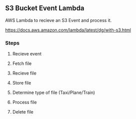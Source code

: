 ## S3 Bucket Event Lambda

AWS Lambda to recieve an S3 Event and process it.

https://docs.aws.amazon.com/lambda/latest/dg/with-s3.html

### Steps
1. Recieve event
2. Fetch file
3. Recieve file
4. Store file

5. Determine type of file (Taxi/Plane/Train)
6. Process file  

7. Delete file
